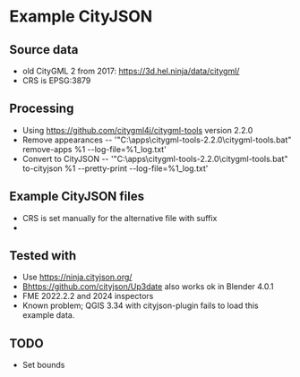 # Example CityJSON

## Source data
- old CityGML 2 from 2017: https://3d.hel.ninja/data/citygml/
- CRS is EPSG:3879

## Processing
- Using https://github.com/citygml4j/citygml-tools version 2.2.0
- Remove appearances
-- '"C:\apps\citygml-tools-2.2.0\citygml-tools.bat" remove-apps %1 --log-file=%1_log.txt'
- Convert to CityJSON
-- '"C:\apps\citygml-tools-2.2.0\citygml-tools.bat" to-cityjson %1 --pretty-print --log-file=%1_log.txt'

## Example CityJSON files
- CRS is set manually for the alternative file with suffix
- 

## Tested with
- Use https://ninja.cityjson.org/
- [B](https://github.com/cityjson/Up3date)https://github.com/cityjson/Up3date also works ok in Blender 4.0.1
- FME 2022.2.2 and 2024 inspectors
- Known problem; QGIS 3.34 with cityjson-plugin fails to load this example data.

## TODO
- Set bounds
